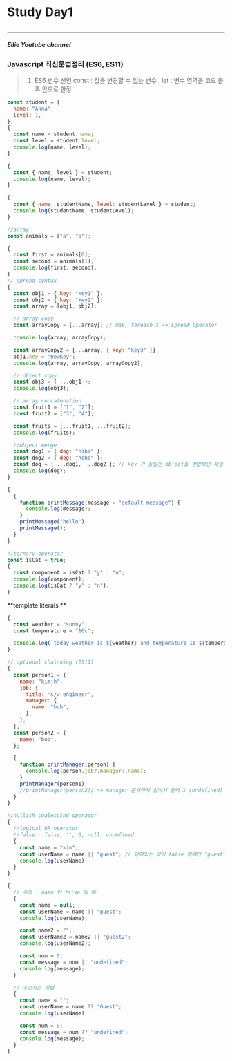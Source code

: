 <!-- Heading -->

# Study Day1

## <!-- Line -->

---

##### Ellie Youtube channel

### Javascript 최신문법정리 (ES6, ES11)

> 1. ES6 변수 선언
>    const : 값을 변경할 수 없는 변수 , let : 변수 영역을 코드 블록 안으로 한정

<!-- Code -->

```js
const student = {
  name: "Anna",
  level: 1,
};
{
  const name = student.name;
  const level = student.level;
  console.log(name, level);
}

{
  const { name, level } = student;
  console.log(name, level);
}

{
  const { name: studentName, level: studentLevel } = student;
  console.log(studentName, studentLevel);
}
```

```js
//array
const animals = ["a", "b"];

{
  const first = animals[0];
  const second = animals[1];
  console.log(first, second);
}
// spread syntax
{
  const obj1 = { key: "key1" };
  const obj2 = { key: "key2" };
  const array = [obj1, obj2];

  // array copy
  const arrayCopy = [...array]; // map, foreach X => spread operator

  console.log(array, arrayCopy);

  const arrayCopy2 = [...array, { key: "key3" }];
  obj1.key = "newKey";
  console.log(array, arrayCopy, arrayCopy2);

  // object copy
  const obj3 = { ...obj1 };
  console.log(obj3);

  // array concatenation
  const fruit1 = ["1", "2"];
  const fruit2 = ["3", "4"];

  const fruits = [...fruit1, ...fruit2];
  console.log(fruits);

  //object merge
  const dog1 = { dog: "hihi" };
  const dog2 = { dog: "hoho" };
  const dog = { ...dog1, ...dog2 }; // key 가 동일한 object를 병합하면 제일 마지막 object값이 앞에 덮어씌워짐
  console.log(dog);
}

{
  {
    function printMessage(message = "default message") {
      console.log(message);
    }
    printMessage("hello");
    printMessage();
  }
}

//ternary operator
const isCat = true;
{
  const component = isCat ? "y" : "n";
  console.log(component);
  console.log(isCat ? "y" : "n");
}
```

**template literals **

```js
{
  const weather = "sunny";
  const temperature = "16c";

  console.log(`today weather is ${weather} and temperature is ${temperature}.`);
}

// optional chainning (ES11)
{
  const person1 = {
    name: "kimjh",
    job: {
      title: "s/w engineer",
      manager: {
        name: "bob",
      },
    },
  };
  const person2 = {
    name: "bob",
  };

  {
    function printManager(person) {
      console.log(person.job?.manager?.name);
    }
    printManager(person1);
    //printManager(person2); >> manager 존재하지 않아서 출력 X (undefined)
  }
}

//nullish coalescing operator
{
  //logical OR operator
  //false : false, '', 0, null, undefined
  {
    const name = "kim";
    const userName = name || "guest"; // 앞에있는 값이 false 일때만 "guest" 실행됨
    console.log(userName);
  }
}

{
  // 주의 : name 이 false 일 때
  {
    const name = null;
    const userName = name || "guest";
    console.log(userName);

    const name2 = "";
    const userName2 = name2 || "guest2";
    console.log(userName2);

    const num = 0;
    const message = num || "undefined";
    console.log(message);
  }

  // 추천하는 방법
  {
    const name = "";
    const userName = name ?? "Guest";
    console.log(userName);

    const num = 0;
    const message = num ?? "undefined";
    console.log(message);
  }
}
```

<!-- Text attribute

This is the **bold** text and this is the _itaic_ text and let's do ~~strikethrough~~

 Bullet list

Fruits :

- Apple

* Pear

<!-- Number list

Numbers

1. first
2. second

<!-- Link

Click [here](http://localhost:9000)

<!-- Image

![image description]()

<!-- Table

| Header | Description | Description |
| -----: | :---------: | :---------- |
|  Right |   Center    | Left        |
-->
